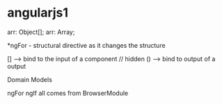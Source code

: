 # angularjs1

arr: Object[];
arr: Array<Object>;

*ngFor - structural directive as it changes the structure

[] --> bind to the input of a component // hidden
() --> bind to output of a output

Domain Models

ngFor ngIf all comes from BrowserModule
